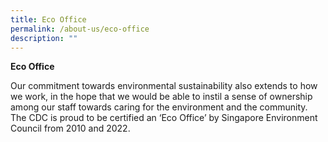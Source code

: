```yaml
---
title: Eco Office
permalink: /about-us/eco-office
description: ""
---
```

**Eco Office**

Our commitment towards environmental sustainability also extends to how we work, in the hope that we would be able to instil a sense of ownership among our staff towards caring for the environment and the community. The CDC is proud to be certified an ‘Eco Office’ by Singapore Environment Council from 2010 and 2022.
